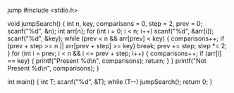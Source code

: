 jump                                                                                                                                                                                                           #include <stdio.h>

void jumpSearch() {
    int n, key, comparisons = 0, step = 2, prev = 0;
    scanf("%d", &n);
    int arr[n];
    for (int i = 0; i < n; i++) scanf("%d", &arr[i]);
    scanf("%d", &key);
    while (prev < n && arr[prev] < key) {
        comparisons++;
        if (prev + step >= n || arr[prev + step] >= key) break;
        prev += step;
        step *= 2;
    }
    for (int i = prev; i < n && i <= prev + step; i++) {
        comparisons++;
        if (arr[i] == key) {
            printf("Present %d\n", comparisons);
            return;
        }
    }
    printf("Not Present %d\n", comparisons);
}

int main() {
    int T;
    scanf("%d", &T);
    while (T--) jumpSearch();
    return 0;
}
